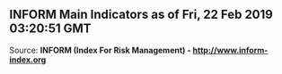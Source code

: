 ## INFORM Main Indicators as of Fri, 22 Feb 2019 03:20:51 GMT

Source: **INFORM (Index For Risk Management) - http://www.inform-index.org**